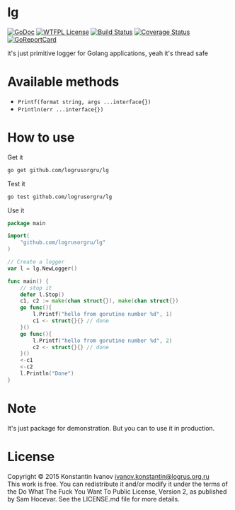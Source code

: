 lg
==

[![GoDoc](https://godoc.org/github.com/logrusorgru/lg?status.svg)](https://godoc.org/github.com/logrusorgru/lg)
[![WTFPL License](https://img.shields.io/badge/license-wtfpl-blue.svg)](http://www.wtfpl.net/about/)
[![Build Status](https://travis-ci.org/logrusorgru/lg.svg)](https://travis-ci.org/logrusorgru/lg)
[![Coverage Status](https://coveralls.io/repos/logrusorgru/lg/badge.svg?branch=master)](https://coveralls.io/r/logrusorgru/lg?branch=master)
[![GoReportCard](http://goreportcard.com/badge/logrusorgru/lg)](http://goreportcard.com/report/logrusorgru/lg)

it's just primitive logger for Golang applications, yeah it's thread safe

# Available methods

- `Printf(format string, args ...interface{})`
- `Println(err ...interface{})`

# How to use

Get it

```bash
go get github.com/logrusorgru/lg
```

Test it

```bash
go test github.com/logrusorgru/lg
```

Use it

```go
package main

import(
	"github.com/logrusorgru/lg"
)

// Create a logger
var l = lg.NewLogger()

func main() {
	// stop it
	defer l.Stop()
	c1, c2 := make(chan struct{}), make(chan struct{})
	go func(){
		l.Printf("hello from gorutine number %d", 1)
		c1 <- struct{}{} // done
	}()
	go func(){
		l.Printf("hello from gorutine number %d", 2)
		c2 <- struct{}{} // done
	}()
	<-c1
	<-c2
	l.Println("Done")
}
```

# Note

It's just package for demonstration. But you can to use it in production.

# License

Copyright © 2015 Konstantin Ivanov <ivanov.konstantin@logrus.org.ru>  
This work is free. You can redistribute it and/or modify it under the
terms of the Do What The Fuck You Want To Public License, Version 2,
as published by Sam Hocevar. See the LICENSE.md file for more details.
